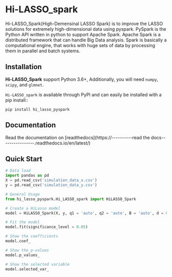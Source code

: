 # Hi-LASSO_spark
Hi-LASSO_Spark(High-Demensinal LASSO Spark) is to improve the LASSO solutions for extremely high-dimensional data using pyspark. 
PySpark is the Python API written in python to support Apache Spark. 
Apache Spark is a distributed framework that can handle Big Data analysis. 
Spark is basically a computational engine, that works with huge sets of data by processing them in parallel and batch systems.

## Installation
**Hi-LASSO_Spark** support Python 3.6+, Additionally, you will need ``numpy``, ``scipy``, and ``glmnet``.

``Hi-LASSO_spark`` is available through PyPI and can easily be installed with a
pip install::
```
pip install hi_lasso_pyspark
```

## Documentation
Read the documentation on [readthedocs](https://----------read the docs----------------.readthedocs.io/en/latest/)

## Quick Start
```python
# Data load
import pandas as pd
X = pd.read_csv('simulation_data_x.csv')
y = pd.read_csv('simulation_data_y.csv')

# General Usage
from hi_lasso_pyspark.Hi_LASSO_spark import HiLASSO_Spark

# Create a HiLasso model
model = HiLASSO_Spark(X, y, q1 = 'auto', q2 = 'auto', B = 'auto', d = 0.05, alpha = 0.95)

# Fit the model
model.fit(significance_level = 0.05)

# Show the coefficients
model.coef_

# Show the p-values
model.p_values_

# Show the selected variable
model.selected_var_
```
